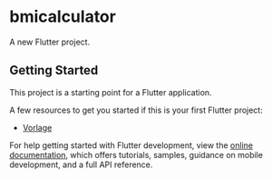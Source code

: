 # bmicalculator

A new Flutter project.

## Getting Started

This project is a starting point for a Flutter application.

A few resources to get you started if this is your first Flutter project:

- [Vorlage](https://www.linkedin.com/learning/flutter-part-07-building-the-ui-or-flutter-part-07-building-uis/creating-custom-widgets)

For help getting started with Flutter development, view the
[online documentation](https://docs.flutter.dev/), which offers tutorials,
samples, guidance on mobile development, and a full API reference.
